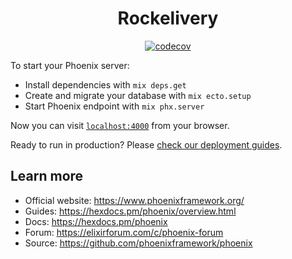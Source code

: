 
<div style="text-align:center">

# Rockelivery

[![codecov](https://codecov.io/gh/maiquitome/rockelivery_api/branch/master/graph/badge.svg?token=71JYGP4KJB)](https://codecov.io/gh/maiquitome/rockelivery_api)

</div>

To start your Phoenix server:

  * Install dependencies with `mix deps.get`
  * Create and migrate your database with `mix ecto.setup`
  * Start Phoenix endpoint with `mix phx.server`

Now you can visit [`localhost:4000`](http://localhost:4000) from your browser.

Ready to run in production? Please [check our deployment guides](https://hexdocs.pm/phoenix/deployment.html).

## Learn more

  * Official website: https://www.phoenixframework.org/
  * Guides: https://hexdocs.pm/phoenix/overview.html
  * Docs: https://hexdocs.pm/phoenix
  * Forum: https://elixirforum.com/c/phoenix-forum
  * Source: https://github.com/phoenixframework/phoenix
